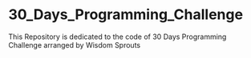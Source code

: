 # 30_Days_Programming_Challenge
This Repository is dedicated to the code of 30 Days Programming Challenge arranged by Wisdom Sprouts

